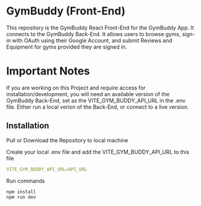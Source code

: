 # GymBuddy (Front-End)

This repository is the GymBuddy React Front-End for the GymBuddy App. It connects to the GymBuddy Back-End. It allows users to browse gyms, sign-in with OAuth using their Google Account, and submit Reviews and Equipment for gyms provided they are signed in.

# Important Notes

If you are working on this Project and require access for installation/development, you will need an available version of the GymBuddy Back-End, set as the VITE_GYM_BUDDY_API_URL in the .env file. Either run a local verion of the Back-End, or connect to a live version.

## Installation

Pull or Download the Repository to local machine

Create your local .env file and add the VITE_GYM_BUDDY_API_URL to this file

```yaml
VITE_GYM_BUDDY_API_URL=API_URL
```

Run commands

```bash
npm install
npm run dev
```
